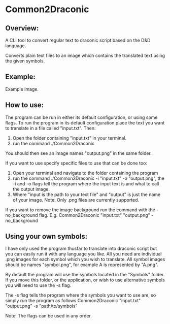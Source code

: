 # Common2Draconic

## Overview:
A CLI tool to convert regular text to draconic script based on the D&amp;D language.

Converts plain text files to an image which contains the translated text using the given symbols.

## Example:
Example image.

## How to use:
The program can be run in either its default configuration, or using some flags.
To run the program in its default configuration place the text you want to translate in a file called "input.txt".
Then:
1. Open the folder containing "input.txt" in your terminal.
2. run the command ./Common2Draconic

You should then see an image names "output.png" in the same folder.

If you want to use specify specific files to use that can be done too:
1. Open your terminal and navigate to the folder containing the program
2. run the command ./Common2Draconic -i "input.txt" -o "output.png", the -i and -o flags tell the program where the input text is and what to call the output image.
3. Where "input is the path to your text file" and "output" is just the name of your image. Note: Only .png files are currently supported.

If you want to remove the image background run the command with the -no_background flag. E.g. Common2Draconic "input.txt" "output.png" -no_background

## Using your own symbols:
I have only used the program thusfar to translate into draconic script but you can easily run it with any language you like. All you need are individual .png images for each symbol which you wish to translate. All symbol images should be names "symbol.png", for example A is represented by "A.png".

By default the program will use the symbols located in the "Symbols" folder. If you move this folder, or the application, or wish to use alternative symbols you will need to use the -s flag.

The -s flag tells the program where the symbols you want to use are, so simply run the program as follows Common2Draconic "input.txt" "output.png" -s "path/to/symbols"

Note: The flags can be used in any order.
